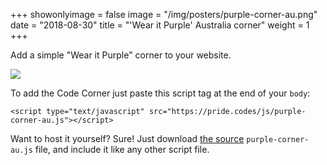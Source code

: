 +++
showonlyimage = false
image = "/img/posters/purple-corner-au.png"
date = "2018-08-30"
title = "'Wear it Purple' Australia corner"
weight = 1
+++

Add a simple "Wear it Purple" corner to your website.

<!--more-->

![](/img/posters/purple-corner-au.png)

To add the Code Corner just paste this script tag at the end of your `body`:

```
<script type="text/javascript" src="https://pride.codes/js/purple-corner-au.js"></script>
```


Want to host it yourself? Sure! Just download [the source](https://pride.codes/js/purple-corner-au.js) `purple-corner-au.js` file, and include it like any other script file.

<script type="text/javascript" src="/js/purple-corner-au.js"></script>
